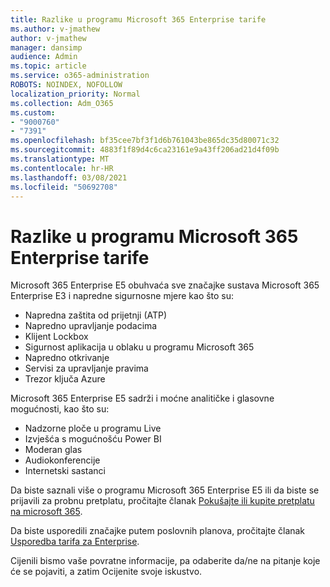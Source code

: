 ```yaml
---
title: Razlike u programu Microsoft 365 Enterprise tarife
ms.author: v-jmathew
author: v-jmathew
manager: dansimp
audience: Admin
ms.topic: article
ms.service: o365-administration
ROBOTS: NOINDEX, NOFOLLOW
localization_priority: Normal
ms.collection: Adm_O365
ms.custom:
- "9000760"
- "7391"
ms.openlocfilehash: bf35cee7bf3f1d6b761043be865dc35d80071c32
ms.sourcegitcommit: 4883f1f89d4c6ca23161e9a43ff206ad21d4f09b
ms.translationtype: MT
ms.contentlocale: hr-HR
ms.lasthandoff: 03/08/2021
ms.locfileid: "50692708"
---
```

# <a name="microsoft-365-enterprise-plan-differences"></a>Razlike u programu Microsoft 365 Enterprise tarife

Microsoft 365 Enterprise E5 obuhvaća sve značajke sustava Microsoft 365 Enterprise E3 i napredne sigurnosne mjere kao što su:

- Napredna zaštita od prijetnji (ATP)
- Napredno upravljanje podacima
- Klijent Lockbox
- Sigurnost aplikacija u oblaku u programu Microsoft 365
- Napredno otkrivanje
- Servisi za upravljanje pravima
- Trezor ključa Azure

Microsoft 365 Enterprise E5 sadrži i moćne analitičke i glasovne mogućnosti, kao što su:

- Nadzorne ploče u programu Live
- Izvješća s mogućnošću Power BI
- Moderan glas
- Audiokonferencije
- Internetski sastanci

Da biste saznali više o programu Microsoft 365 Enterprise E5 ili da biste se prijavili za probnu pretplatu, pročitajte članak [Pokušajte ili kupite pretplatu na microsoft 365](https://go.microsoft.com/fwlink/?linkid=2099673).

Da biste usporedili značajke putem poslovnih planova, pročitajte članak [Usporedba tarifa za Enterprise](https://go.microsoft.com/fwlink/?linkid=2097200).

Cijenili bismo vaše povratne informacije, pa odaberite da/ne na pitanje koje će se pojaviti, a zatim Ocijenite svoje iskustvo.
